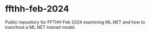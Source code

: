 # ffthh-feb-2024
Public repository for FFTHH Feb 2024 examining ML.NET and how to train/host a ML.NET trained model.
